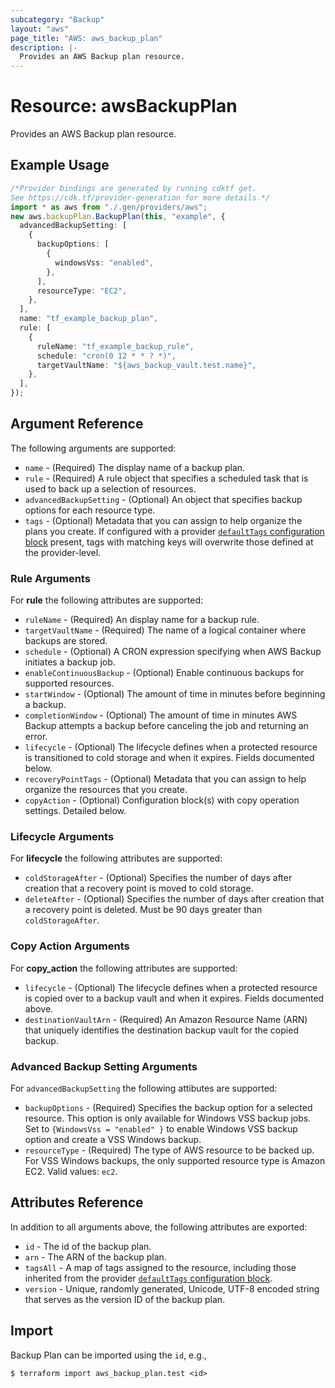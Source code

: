 ```yaml
---
subcategory: "Backup"
layout: "aws"
page_title: "AWS: aws_backup_plan"
description: |-
  Provides an AWS Backup plan resource.
---
```


# Resource: awsBackupPlan

Provides an AWS Backup plan resource.

## Example Usage

```typescript
/*Provider bindings are generated by running cdktf get.
See https://cdk.tf/provider-generation for more details.*/
import * as aws from "./.gen/providers/aws";
new aws.backupPlan.BackupPlan(this, "example", {
  advancedBackupSetting: [
    {
      backupOptions: [
        {
          windowsVss: "enabled",
        },
      ],
      resourceType: "EC2",
    },
  ],
  name: "tf_example_backup_plan",
  rule: [
    {
      ruleName: "tf_example_backup_rule",
      schedule: "cron(0 12 * * ? *)",
      targetVaultName: "${aws_backup_vault.test.name}",
    },
  ],
});

```

## Argument Reference

The following arguments are supported:

* `name` - (Required) The display name of a backup plan.
* `rule` - (Required) A rule object that specifies a scheduled task that is used to back up a selection of resources.
* `advancedBackupSetting` - (Optional) An object that specifies backup options for each resource type.
* `tags` - (Optional) Metadata that you can assign to help organize the plans you create. If configured with a provider [`defaultTags` configuration block](https://registry.terraform.io/providers/hashicorp/aws/latest/docs#default_tags-configuration-block) present, tags with matching keys will overwrite those defined at the provider-level.

### Rule Arguments

For **rule** the following attributes are supported:

* `ruleName` - (Required) An display name for a backup rule.
* `targetVaultName` - (Required) The name of a logical container where backups are stored.
* `schedule` - (Optional) A CRON expression specifying when AWS Backup initiates a backup job.
* `enableContinuousBackup` - (Optional) Enable continuous backups for supported resources.
* `startWindow` - (Optional) The amount of time in minutes before beginning a backup.
* `completionWindow` - (Optional) The amount of time in minutes AWS Backup attempts a backup before canceling the job and returning an error.
* `lifecycle` - (Optional) The lifecycle defines when a protected resource is transitioned to cold storage and when it expires.  Fields documented below.
* `recoveryPointTags` - (Optional) Metadata that you can assign to help organize the resources that you create.
* `copyAction` - (Optional) Configuration block(s) with copy operation settings. Detailed below.

### Lifecycle Arguments

For **lifecycle** the following attributes are supported:

* `coldStorageAfter` - (Optional) Specifies the number of days after creation that a recovery point is moved to cold storage.
* `deleteAfter` - (Optional) Specifies the number of days after creation that a recovery point is deleted. Must be 90 days greater than `coldStorageAfter`.

### Copy Action Arguments

For **copy\_action** the following attributes are supported:

* `lifecycle` - (Optional) The lifecycle defines when a protected resource is copied over to a backup vault and when it expires.  Fields documented above.
* `destinationVaultArn` - (Required) An Amazon Resource Name (ARN) that uniquely identifies the destination backup vault for the copied backup.

### Advanced Backup Setting Arguments

For `advancedBackupSetting` the following attibutes are supported:

* `backupOptions` - (Required) Specifies the backup option for a selected resource. This option is only available for Windows VSS backup jobs. Set to `{WindowsVss = "enabled" }` to enable Windows VSS backup option and create a VSS Windows backup.
* `resourceType` - (Required) The type of AWS resource to be backed up. For VSS Windows backups, the only supported resource type is Amazon EC2. Valid values: `ec2`.

## Attributes Reference

In addition to all arguments above, the following attributes are exported:

* `id` - The id of the backup plan.
* `arn` - The ARN of the backup plan.
* `tagsAll` - A map of tags assigned to the resource, including those inherited from the provider [`defaultTags` configuration block](https://registry.terraform.io/providers/hashicorp/aws/latest/docs#default_tags-configuration-block).
* `version` - Unique, randomly generated, Unicode, UTF-8 encoded string that serves as the version ID of the backup plan.

## Import

Backup Plan can be imported using the `id`, e.g.,

```console
$ terraform import aws_backup_plan.test <id>
```
